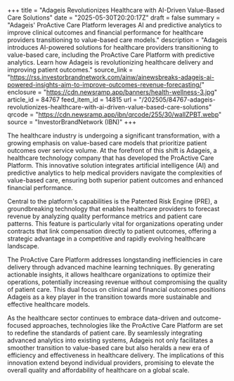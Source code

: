 +++
title = "Adageis Revolutionizes Healthcare with AI-Driven Value-Based Care Solutions"
date = "2025-05-30T20:20:17Z"
draft = false
summary = "Adageis' ProActive Care Platform leverages AI and predictive analytics to improve clinical outcomes and financial performance for healthcare providers transitioning to value-based care models."
description = "Adageis introduces AI-powered solutions for healthcare providers transitioning to value-based care, including the ProActive Care Platform with predictive analytics. Learn how Adageis is revolutionizing healthcare delivery and improving patient outcomes."
source_link = "https://rss.investorbrandnetwork.com/ainw/ainewsbreaks-adageis-ai-powered-insights-aim-to-improve-outcomes-revenue-forecasting/"
enclosure = "https://cdn.newsramp.app/banners/health-wellness-3.jpg"
article_id = 84767
feed_item_id = 14815
url = "/202505/84767-adageis-revolutionizes-healthcare-with-ai-driven-value-based-care-solutions"
qrcode = "https://cdn.newsramp.app/ibn/qrcode/255/30/wallZPBT.webp"
source = "InvestorBrandNetwork (IBN)"
+++

<p>The healthcare industry is undergoing a significant transformation, with a growing emphasis on value-based care models that prioritize patient outcomes over service volume. At the forefront of this shift is Adageis, a healthcare technology company that has developed the ProActive Care Platform. This innovative solution integrates artificial intelligence (AI) and predictive analytics to help medical providers navigate the complexities of value-based care, ensuring both superior patient outcomes and enhanced financial performance.</p><p>Central to the platform's capabilities is the Patented Risk Engine (PRE), a groundbreaking technology that enables healthcare providers to forecast revenue by analyzing quality performance metrics and patient care patterns. This feature is particularly vital for organizations operating under contracts that link compensation directly to patient outcomes, offering a strategic advantage in a competitive and rapidly evolving healthcare landscape.</p><p>The ProActive Care Platform addresses longstanding inefficiencies in care delivery through advanced machine learning techniques. By generating actionable insights, it allows healthcare organizations to optimize their operations, potentially increasing revenue without compromising the quality of patient care. This dual focus on clinical and financial outcomes positions Adageis as a key player in the transition towards more sustainable and effective healthcare models.</p><p>As the healthcare sector continues to embrace data-driven and outcome-focused approaches, technologies like the ProActive Care Platform are set to redefine the standards of patient care. By seamlessly integrating advanced analytics into existing systems, Adageis not only facilitates a smoother transition to value-based care but also heralds a new era of efficiency and effectiveness in healthcare delivery. The implications of this innovation extend beyond individual providers, promising to elevate the overall quality and affordability of healthcare on a global scale.</p>